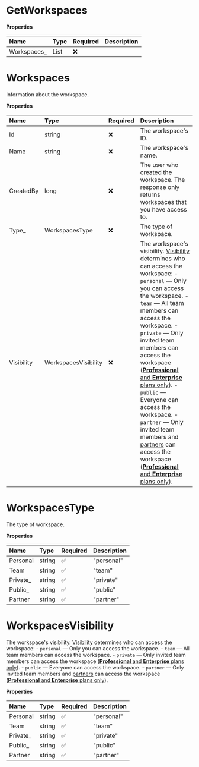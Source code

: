 # GetWorkspaces

**Properties**

| Name         | Type             | Required | Description |
| :----------- | :--------------- | :------- | :---------- |
| Workspaces\_ | List<Workspaces> | ❌       |             |

# Workspaces

Information about the workspace.

**Properties**

| Name       | Type                 | Required | Description                                                                                                                                                                                                                                                                                                                                                                                                                                                                                                                                                                                                                                                                                                                                                                                           |
| :--------- | :------------------- | :------- | :---------------------------------------------------------------------------------------------------------------------------------------------------------------------------------------------------------------------------------------------------------------------------------------------------------------------------------------------------------------------------------------------------------------------------------------------------------------------------------------------------------------------------------------------------------------------------------------------------------------------------------------------------------------------------------------------------------------------------------------------------------------------------------------------------- |
| Id         | string               | ❌       | The workspace's ID.                                                                                                                                                                                                                                                                                                                                                                                                                                                                                                                                                                                                                                                                                                                                                                                   |
| Name       | string               | ❌       | The workspace's name.                                                                                                                                                                                                                                                                                                                                                                                                                                                                                                                                                                                                                                                                                                                                                                                 |
| CreatedBy  | long                 | ❌       | The user who created the workspace. The response only returns workspaces that you have access to.                                                                                                                                                                                                                                                                                                                                                                                                                                                                                                                                                                                                                                                                                                     |
| Type\_     | WorkspacesType       | ❌       | The type of workspace.                                                                                                                                                                                                                                                                                                                                                                                                                                                                                                                                                                                                                                                                                                                                                                                |
| Visibility | WorkspacesVisibility | ❌       | The workspace's visibility. [Visibility](https://learning.postman.com/docs/collaborating-in-postman/using-workspaces/managing-workspaces/#changing-workspace-visibility) determines who can access the workspace: - `personal` — Only you can access the workspace. - `team` — All team members can access the workspace. - `private` — Only invited team members can access the workspace ([**Professional** and **Enterprise** plans only](https://www.postman.com/pricing)). - `public` — Everyone can access the workspace. - `partner` — Only invited team members and [partners](https://learning.postman.com/docs/collaborating-in-postman/using-workspaces/partner-workspaces/) can access the workspace ([**Professional** and **Enterprise** plans only](https://www.postman.com/pricing)). |

# WorkspacesType

The type of workspace.

**Properties**

| Name      | Type   | Required | Description |
| :-------- | :----- | :------- | :---------- |
| Personal  | string | ✅       | "personal"  |
| Team      | string | ✅       | "team"      |
| Private\_ | string | ✅       | "private"   |
| Public\_  | string | ✅       | "public"    |
| Partner   | string | ✅       | "partner"   |

# WorkspacesVisibility

The workspace's visibility. [Visibility](https://learning.postman.com/docs/collaborating-in-postman/using-workspaces/managing-workspaces/#changing-workspace-visibility) determines who can access the workspace: - `personal` — Only you can access the workspace. - `team` — All team members can access the workspace. - `private` — Only invited team members can access the workspace ([**Professional** and **Enterprise** plans only](https://www.postman.com/pricing)). - `public` — Everyone can access the workspace. - `partner` — Only invited team members and [partners](https://learning.postman.com/docs/collaborating-in-postman/using-workspaces/partner-workspaces/) can access the workspace ([**Professional** and **Enterprise** plans only](https://www.postman.com/pricing)).

**Properties**

| Name      | Type   | Required | Description |
| :-------- | :----- | :------- | :---------- |
| Personal  | string | ✅       | "personal"  |
| Team      | string | ✅       | "team"      |
| Private\_ | string | ✅       | "private"   |
| Public\_  | string | ✅       | "public"    |
| Partner   | string | ✅       | "partner"   |

<!-- This file was generated by liblab | https://liblab.com/ -->
